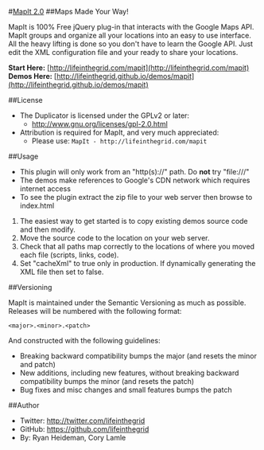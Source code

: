 #[MapIt 2.0](http://lifeinthegrid.com/mapit)
##Maps Made Your Way!

MapIt is 100% Free jQuery plug-in that interacts with the Google Maps API. MapIt groups and organize all your locations into an easy to use interface. 
All the heavy lifting is done so you don't have to learn the Google API. Just edit the XML configuration file and your ready to share your locations.  

**Start Here:** [http://lifeinthegrid.com/mapit](http://lifeinthegrid.com/mapit)  
**Demos Here:** [http://lifeinthegrid.github.io/demos/mapit](http://lifeinthegrid.github.io/demos/mapit)

##License
- The Duplicator is licensed under the GPLv2 or later:
  - http://www.gnu.org/licenses/gpl-2.0.html
- Attribution is required for MapIt, and very much appreciated:
  - Please use: `MapIt - http://lifeinthegrid.com/mapit`

##Usage

- This plugin will only work from an  "http(s)://" path.  Do **not** try "file:///" 
- The demos make references to Google's CDN network which requires internet access  
- To see the plugin extract the zip file to your web server then browse to index.html  

1. The easiest way to get started is to copy existing demos source code and then modify.
2. Move the source code to the location on your web server.
3. Check that all paths map correctly to the locations of where you moved each file (scripts, links, code).
4. Set "cacheXml" to true only in production.  If dynamically generating the XML file then set to false.


##Versioning

MapIt is maintained under the Semantic Versioning as much as possible. Releases will be numbered with the following format:

`<major>.<minor>.<patch>`

And constructed with the following guidelines:

* Breaking backward compatibility bumps the major (and resets the minor and patch)
* New additions, including new features, without breaking backward compatibility bumps the minor (and resets the patch)
* Bug fixes and misc changes and small features bumps the patch

##Author
- Twitter: http://twitter.com/lifeinthegrid
- GitHub: https://github.com/lifeinthegrid
- By: Ryan Heideman, Cory Lamle

